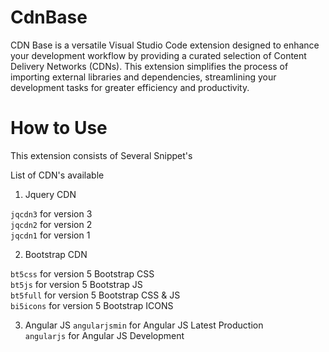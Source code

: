 # CdnBase

CDN Base is a versatile Visual Studio Code extension designed to enhance your development workflow by providing a curated selection of Content Delivery Networks (CDNs). This extension simplifies the process of importing external libraries and dependencies, streamlining your development tasks for greater efficiency and productivity.

# How to Use

This extension consists of Several Snippet's

List of CDN's available

1. Jquery CDN

`jqcdn3` for version 3<br>
`jqcdn2` for version 2<br>
`jqcdn1` for version 1<br>

2. Bootstrap CDN

`bt5css` for version 5 Bootstrap CSS <br>
`bt5js` for version 5 Bootstrap JS<br>
`bt5full` for version 5 Bootstrap CSS & JS<br>
`bi5icons` for version 5 Bootstrap ICONS<br>

3. Angular JS
`angularjsmin` for Angular JS Latest Production <br>
`angularjs` for Angular JS Development <br>
